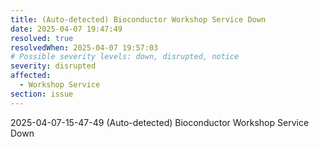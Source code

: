 ```yaml
---
title: (Auto-detected) Bioconductor Workshop Service Down
date: 2025-04-07 19:47:49
resolved: true
resolvedWhen: 2025-04-07 19:57:03
# Possible severity levels: down, disrupted, notice
severity: disrupted
affected:
  - Workshop Service
section: issue
---
```


2025-04-07-15-47-49 (Auto-detected) Bioconductor Workshop Service Down

